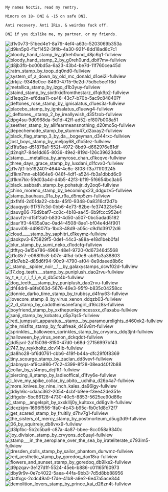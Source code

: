 
	My names Noctis, read my rentry.

	Minors on 18+ DNI & -15 on safe DNI.
 
	Anti recovery, Anti IRLs, & weirdos fuck off.

	DNI if you dislike me, my partner, or my friends. 

![d1v0v73-51bed4e1-8a79-4ef4-a63c-5203069b353a](https://github.com/xvnoctis/xvnoctis/assets/126313739/19ffa3af-1f28-4377-b188-0b6a33e6c727)
![d9kn5p0-f1cf1452-3f4b-4a30-921f-8dd18ad8c7c1](https://github.com/xvnoctis/xvnoctis/assets/126313739/54a21827-a262-41ab-8936-0586f5ef58e8)
![bloody_hand_stamp_by_g0reh0und_d8jc6g1-fullview](https://github.com/xvnoctis/xvnoctis/assets/126313739/e4aeae38-1d18-4728-b5b2-f23a7fa3417c)![bloody_hand_stamp_2_by_g0reh0und_dbif7mv-fullview](https://github.com/xvnoctis/xvnoctis/assets/126313739/6af994ce-2dfb-47ab-9448-e87b3e48ebae)![d8jb3fb-bc00bd5a-6a23-43b4-be7d-11f760cea45d](https://github.com/xvnoctis/xvnoctis/assets/126313739/e3ae32ca-6125-4ae8-80b9-f88a827c150b)
![ratm_stamp_by_toop_dq0nd0-fullview](https://github.com/xvnoctis/xvnoctis/assets/126313739/109c30a9-3728-48bf-b27c-c7e090012049)
![system_of_a_down_by_old_mc_donald_d1oei2i-fullview](https://github.com/xvnoctis/xvnoctis/assets/126313739/68948642-d471-4efe-8fb7-f322327d279f)
![drkjiz-9348e0ce-8460-4715-9e2d-75d5c5ee116d](https://github.com/xvnoctis/xvnoctis/assets/126313739/c619c534-4b41-4be3-b65f-12034ab7f28b)
![metallica_stamp_by_izgo_d1b3yuy-fullview](https://github.com/xvnoctis/xvnoctis/assets/126313739/6a68ceeb-62c8-4177-bada-a735d67bf70f)
![staind_stamp_by_sixthkidfromthestarz_d1qk9p2-fullview](https://github.com/xvnoctis/xvnoctis/assets/126313739/089ea180-9c6d-4029-baca-79d30b297373)
![d1eqq2n-ef6daa11-ce48-43c7-b70b-5ac9c848407f](https://github.com/xvnoctis/xvnoctis/assets/126313739/ff23e549-8556-4442-b10d-a88137c70911)
![deftones_rose_stamp_by_ignisalatus_d1ues3a-fullview](https://github.com/xvnoctis/xvnoctis/assets/126313739/09c69bed-e19f-4326-af9f-fce8c93ebe64)
![placebo_stamp_by_ignisalatus_d1uewg4-fullview](https://github.com/xvnoctis/xvnoctis/assets/126313739/ce746486-2bb1-4cc5-bfa4-07d9122e763b)
![_deftones__stamp_2_by_ireallywish_d35fzob-fullview](https://github.com/xvnoctis/xvnoctis/assets/126313739/069ba81f-9867-4e27-ad3f-c9615c121496)![dpg4su-9d0968da-5d1d-42ff-ad52-ef807b008a51](https://github.com/xvnoctis/xvnoctis/assets/126313739/c1b0eda6-882d-41fe-b0d8-dccbc77732d5)![seether_stamp_by_allifearmeansnothing_d20mo5q-fullview](https://github.com/xvnoctis/xvnoctis/assets/126313739/96201ad3-4097-41d5-bcaa-811e7cfd6120)![depechemode_stamp_by_stumm47_d2axay2-fullview](https://github.com/xvnoctis/xvnoctis/assets/126313739/122ff92b-6a78-4e4f-a94c-335045e10b90)
![black_flag_stamp_3_by_da__bogeyman_d344rxc-fullview](https://github.com/xvnoctis/xvnoctis/assets/126313739/5c2e665c-cccd-4eed-85ae-d4c87360f054)![lost_boys_stamp_by_meljoy68_d1o5tez-fullview](https://github.com/xvnoctis/xvnoctis/assets/126313739/a645ef16-1235-46d6-a6d3-36367d7779df)![d1fu5ao-d51876a1-552f-4972-8bd9-d662976e81df](https://github.com/xvnoctis/xvnoctis/assets/126313739/166cb984-3b09-43f8-b348-6d374ede46c4)![d2nqit7-84e1dd65-8036-49e2-819d-126c39623ddb](https://github.com/xvnoctis/xvnoctis/assets/126313739/78493b3f-4145-4060-bc83-0c79bc5123f3)![stamp___metallica_by_amyrose_chan_d1kcqvq-fullview](https://github.com/xvnoctis/xvnoctis/assets/126313739/45b3d8a6-c0e9-49fe-9577-3957e37cf7ab)
![three_days_grace_stamp_by_luxdani_d1fcvx0-fullview](https://github.com/xvnoctis/xvnoctis/assets/126313739/fba27f07-4a76-4e8f-9b25-77610a008e13)![d1v7jt1-b5192401-4644-4c6c-8f08-f3a7f1f03245](https://github.com/xvnoctis/xvnoctis/assets/126313739/ae11f04d-85e0-48bf-899b-403f76bb8bfd)![d1km7mn-eb1864e6-048f-4df1-a524-fb3a1dbbd6c9](https://github.com/xvnoctis/xvnoctis/assets/126313739/08ba7624-f980-4a21-a201-11381d42bc0a)![d1km7kk-59d03a4d-d4b5-42f3-bf19-5f6654bc3ab5](https://github.com/xvnoctis/xvnoctis/assets/126313739/64fafaf7-c402-4a85-9aa3-fe030647b311)![black_sabbath_stamp_by_pohatujr_dy2oq6-fullview](https://github.com/xvnoctis/xvnoctis/assets/126313739/b6031473-39a9-41a0-8e6e-6070d66eb415)![chino_moreno_stamp_by_becomingx23_ddguzv5-fullview](https://github.com/xvnoctis/xvnoctis/assets/126313739/0b8a5298-1d2d-49d2-bb55-b0dbec0c1e7a)![stamp_bauhaus_01a_by_r9a_d5mp5zm-fullview](https://github.com/xvnoctis/xvnoctis/assets/126313739/f03c7058-906c-437b-9a9c-230aa8f8c0c7)![dxfhf4-2d01da22-cbda-45f0-9348-0a8316cf2d7b](https://github.com/xvnoctis/xvnoctis/assets/126313739/5250f930-5e22-49b0-83d9-ece34e286ffe)![dauqygk-91757c3d-0bb6-4e73-82be-fe374323c54c](https://github.com/xvnoctis/xvnoctis/assets/126313739/21c570b7-e641-4046-b68e-419a76f43b4b)![dauvg06-76d9baf7-cc0c-4b18-aa45-6b9fccc952e4](https://github.com/xvnoctis/xvnoctis/assets/126313739/fd3fc0fb-1492-4cb3-b931-eb150488ce72)![dauvfzr-d15ff3a0-b830-4d50-a507-0bc5adad5182](https://github.com/xvnoctis/xvnoctis/assets/126313739/06add78d-9662-422f-98c3-2767d24794f4)![daur1f3-4435a0ac-0ad4-4508-8ae1-bf04e4d4f901](https://github.com/xvnoctis/xvnoctis/assets/126313739/6669bf76-3d29-4c11-9d68-9832fa72f32b)![dauvi08-d49807fa-1bc3-48d9-a05c-c9d1d39172d6](https://github.com/xvnoctis/xvnoctis/assets/126313739/8fcf8c24-d572-4088-b0d2-c5a496e957ff)
![cloud____stamp_by_saphitri_d1keymz-fullview](https://github.com/xvnoctis/xvnoctis/assets/126313739/31658a8a-7b0c-4e5f-bc70-026460478139)
![daokpv3-875829f5-0de1-44c3-a88a-e18d1beb0fa1](https://github.com/xvnoctis/xvnoctis/assets/126313739/84ed3b74-5367-408c-84b7-40fa66dd2e48)![blur_stamp_by_sumi_neko_d1odcfq-fullview](https://github.com/xvnoctis/xvnoctis/assets/126313739/73c4f1c6-6f98-4407-bf5e-000938c9e202)![dtftyq-3e15e786-4968-48e1-9720-0d67346d5568](https://github.com/xvnoctis/xvnoctis/assets/126313739/d05a286b-6c04-401e-83d5-54807ab6be3b)![d1ot8r7-e068f9c8-b07e-4f5d-b0e8-ab91a3a38803](https://github.com/xvnoctis/xvnoctis/assets/126313739/4427660f-e03c-4f4f-9359-3105a97a0c44)![d1d7eb2-d85d6f94-90c9-4790-af04-8e9daeed8b6c](https://github.com/xvnoctis/xvnoctis/assets/126313739/6560c195-a7d0-45af-aa5b-15f555079a28)![_stamp__spider_noir__1__by_galaxystamps_dcwf02d-fullview](https://github.com/xvnoctis/xvnoctis/assets/126313739/b9404f19-69ff-41e6-9839-b366fefa2bfa)![17_![dog_teeth___stamp_by_puniplush_dao2rvu-fullview](https://github.com/xvnoctis/xvnoctis/assets/126313739/61c7d8b9-f193-42a1-b57a-256e81ccae6f)
by_t_e_r_r_i_f_i_e_d_db5ot4b-fullview](https://github.com/xvnoctis/xvnoctis/assets/126313739/c8f23857-c70c-41c9-8492-35be3e370838)![dog_teeth___stamp_by_puniplush_dao2rvu-fullview](https://github.com/xvnoctis/xvnoctis/assets/126313739/3592774d-b72c-4ccc-ac00-55d06478eaba)![df44dr8-a8fe063d-5676-49e3-95f9-b835c04258cc](https://github.com/xvnoctis/xvnoctis/assets/126313739/cf1535e3-06b2-4b0b-b0d7-aebab6b10c0e)![donnie_darko_time_stamp_by_trubbsy_d4fny63-fullview](https://github.com/xvnoctis/xvnoctis/assets/126313739/d2430da3-5eda-49c7-92fc-cf4186c43115)![lovecore_stamp_8_by_virus_xenon_ddqzb03-fullview](https://github.com/xvnoctis/xvnoctis/assets/126313739/60e6369c-125a-4af6-a621-306cd0210cc3)![2_d_stamp_by_cadotheinsanefangirl_d16cz8s-fullview](https://github.com/xvnoctis/xvnoctis/assets/126313739/0c24bd76-66e6-4e14-9017-8f4f94a66d40)![boyfriend_stamp_by_xxthepunkprincessxx_d1axabu-fullview](https://github.com/xvnoctis/xvnoctis/assets/126313739/a691ed7b-251c-480f-9d2c-dce58511ae34)![sanji_stamp_by_kobatsu_d5p7qs5-fullview](https://github.com/xvnoctis/xvnoctis/assets/126313739/7ad08a9b-3a35-4282-adbf-ef68179cdad2)![red_jumpsuit_apparatus__stamp__by_paramourxlights_d460xk2-fullview](https://github.com/xvnoctis/xvnoctis/assets/126313739/e37b309d-4ea1-4be6-95ac-071173e15746)![the_misfits_stamp_by_foulfreak_d49v8rt-fullview](https://github.com/xvnoctis/xvnoctis/assets/126313739/55988ef9-453e-4e56-af2c-be1f82199240)![sprinkles__halloween_sprinkles_stamp_by_crvyons_ddq3jnt-fullview](https://github.com/xvnoctis/xvnoctis/assets/126313739/f3bcd695-4710-425e-a585-deb6d26bc1fc)![halloween_by_virus_xenon_dckqddt-fullview](https://github.com/xvnoctis/xvnoctis/assets/126313739/069901d9-154c-4241-8b77-4e4c1d39e604)![dd5jsnl-2a1f5036-8150-47d0-b68d-27156997bf43](https://github.com/xvnoctis/xvnoctis/assets/126313739/805b5555-374f-44d5-9a20-797cf9ecfe7d)![747_by_reykholtz_dcv14lb-fullview](https://github.com/xvnoctis/xvnoctis/assets/126313739/7fcd128b-2eeb-4f8f-a864-625bf416364e)![da8ho28-bf6d0761-cbb6-419f-b44a-dfc29f0f8369](https://github.com/xvnoctis/xvnoctis/assets/126313739/4cce1dbc-bac1-4fdb-908e-b0669d44bc79)![tiny_scourge_stamp_by_zaclan_dd8vevf-fullview](https://github.com/xvnoctis/xvnoctis/assets/126313739/71a1e5b1-e38b-4400-a058-b96d106311cb)![dabnyqs-af9ca986-f7c2-4399-8f28-08ead40f2b88](https://github.com/xvnoctis/xvnoctis/assets/126313739/fdb803d1-98e1-4944-9bc0-59cef3ee00df)![collar_by_st4mps_dcjfft1-fullview](https://github.com/xvnoctis/xvnoctis/assets/126313739/5cb355c9-f441-4ea4-8bbf-209a5a576215)![piercing_ii_stamp_by_ladieoffical_d1fvy6e-fullview](https://github.com/xvnoctis/xvnoctis/assets/126313739/88fe7d45-9d44-4847-a56c-bc955310fa16)![i_love_my_spike_collar_by_obito__uchiha_d26p4a7-fullview](https://github.com/xvnoctis/xvnoctis/assets/126313739/67e8c8f7-2acd-462d-ad63-4e6a3157e589)![more_knives_by_nine_inch_kales_da96lgy-fullview](https://github.com/xvnoctis/xvnoctis/assets/126313739/4d357f35-88f2-432d-b750-d6c1f67eda80)![ddiyh6c-cdaac362-2054-4cbf-b9ee-f3ee42de351e](https://github.com/xvnoctis/xvnoctis/assets/126313739/5bc99b75-354e-49b6-8ec7-9efe802ae67f)![dftgebr-5bc66128-4730-40c5-8853-5625ee90d86e](https://github.com/xvnoctis/xvnoctis/assets/126313739/8c5b28ed-169c-4a62-9be1-22d3bd2df37f)![_stamp__angelspit_by_xxxklllj0y_kultxxx_dd6gvih-fullview](https://github.com/xvnoctis/xvnoctis/assets/126313739/fadf90b3-ea43-4d19-a5d6-973fff078d24)![dcxzkjm-1696f556-1fa0-4c43-b95c-fb0c1d8c72f7](https://github.com/xvnoctis/xvnoctis/assets/126313739/9f9d2e5e-96a5-4def-aa8d-6e7293da4a80)![get_scared_stamp_by_fruitily_d7hv7g1-fullview](https://github.com/xvnoctis/xvnoctis/assets/126313739/fa0efbd8-79cb-4848-8ca0-efdd89ae01a0)![the_sisters_of_mercy_stamp_by_postmorteum_d5ug3d9-fullview](https://github.com/xvnoctis/xvnoctis/assets/126313739/7f22e4d7-6efa-4c45-8c7d-c4805a584e65)![06_by_squirreiy_db8vvx9-fullview](https://github.com/xvnoctis/xvnoctis/assets/126313739/89b80ab0-eac5-4bb9-8d35-2ac4c4153c4a)![d3lp1bc-5b2c5ba6-c87a-4a87-bbee-8cc058a9340c](https://github.com/xvnoctis/xvnoctis/assets/126313739/f59cf4db-d3eb-4b2a-99f2-6895e9db2515)![joy_division_stamp_by_crvyons_dc8uayl-fullview](https://github.com/xvnoctis/xvnoctis/assets/126313739/0d0fdd29-ccb3-418b-bae6-a1ce4562396f)![stamp___in_the_aeroplane_over_the_sea_by_irateliterate_d793im5-fullview](https://github.com/xvnoctis/xvnoctis/assets/126313739/5bc86303-ce60-496f-ad33-c09f06f5972a)![dresden_dolls_stamp_by_sailor_phantom_durwmz-fullview](https://github.com/xvnoctis/xvnoctis/assets/126313739/d2b8e565-847b-48e5-a27a-e6bc1c810e2d)![red_aesthetic_stamp_by_goredoq_dax18ra-fullview](https://github.com/xvnoctis/xvnoctis/assets/126313739/93952ec4-6386-4df4-b84d-e2d3a235feed)![flowers_and_sunset_stamp_by_goredoq_db9iks2-fullview](https://github.com/xvnoctis/xvnoctis/assets/126313739/e4a761d8-314a-45e2-9d84-59acb51efd28)![d9pzqav-3e127d1f-5524-45eb-b886-c01165f60973](https://github.com/xvnoctis/xvnoctis/assets/126313739/ae37aea5-477f-4dbf-8d38-27cdb19a409f)![dby9r9v-0e7c4022-5aea-44fa-9bb3-7d5d8bb88956](https://github.com/xvnoctis/xvnoctis/assets/126313739/59d61eb2-fe35-4819-87c6-6a0e63344312)![datfxgs-2cdc49a0-f7de-41b8-a9e2-6e47a5ace344](https://github.com/xvnoctis/xvnoctis/assets/126313739/7aeb9bdc-d6e6-4365-a183-585ad5b51146)![demolition_lovers_stamp_by_prince_kai_d26zn4t-fullview](https://github.com/xvnoctis/xvnoctis/assets/126313739/fb64cc05-62be-4453-865f-8c9a1489832c)


























































